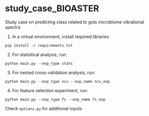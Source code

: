 # study_case_BIOASTER
Study case on predicting class related to guts microbiome vibrational spectra

1) In a virtual environment, install required libraries
```
pip install -r requirements.txt
```
2) For statistical analysis, run:

```
python main.py --exp_type stats
```

3) For nested cross-validation analysis, run:

```
python main.py --exp_type ncv --exp_name ncv_exp
```

4) For feature selection experiment, run:

```
python main.py --exp_type fs --exp_name fs_exp
```

Check `options.py` for additional inputs
